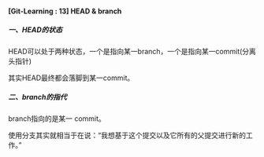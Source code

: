 #### [Git-Learning : 13] HEAD & branch

##### 一、HEAD的状态

HEAD可以处于两种状态，一个是指向某一branch，一个是指向某一commit(分离头指针)

其实HEAD最终都会落脚到某一commit。

##### 二、branch的指代

branch指向的是某一 commit。

使用分支其实就相当于在说：“我想基于这个提交以及它所有的父提交进行新的工作。”